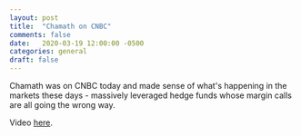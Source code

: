 ```yaml
---
layout: post
title:  "Chamath on CNBC"
comments: false
date:   2020-03-19 12:00:00 -0500
categories: general
draft: false
---
```


Chamath was on CNBC today and made sense of what's happening in the markets these days - massively leveraged hedge funds whose margin calls are all going the wrong way.

Video [here](https://www.cnbc.com/video/2020/03/19/watch-cnbcs-full-interview-with-chamath-palihapitiya-on-coronavirus.html).